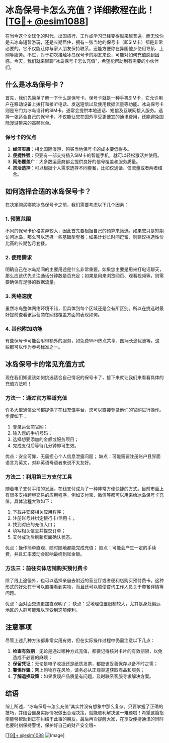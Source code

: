 # 冰岛保号卡怎么充值？详细教程在此！[[TG💪+ @esim1088](https://t.me/s/esim1088)]

在当今这个全球化的时代，出国旅行、工作或学习已经变得越来越普遍。而无论你是去冰岛短暂游玩，还是长期居住，拥有一张当地的保号卡（即SIM卡）都是非常必要的。它不仅能让你与家人朋友保持联系，还能方便你在异国他乡使用导航、上网等服务。不过，对于初次接触冰岛保号卡的朋友来说，可能对如何充值感到困惑。今天，我们就来聊聊“冰岛保号卡怎么充值”，希望能帮助到有需要的小伙伴们。

## 什么是冰岛保号卡？

首先，我们先简单了解一下什么是保号卡。保号卡就是一种手机SIM卡，它允许用户在移动设备上拨打和接听电话、发送短信以及使用数据流量等功能。冰岛保号卡则是专门为冰岛设计的SIM卡，通常会提供本地通话、短信及互联网接入服务。选择一张适合自己的保号卡，不仅能让您在国外享受更便宜的通讯费用，还能避免国际漫游带来的高额账单。

### 保号卡的优点

1. **经济实惠**：相比国际漫游，购买当地保号卡的成本要低得多。
2. **便捷性强**：只要有一部支持插入SIM卡的智能手机，就可以轻松激活并使用。
3. **网络覆盖广**：大多数运营商都会提供良好的信号覆盖和服务质量。
4. **灵活选择**：可以根据个人需求选择不同套餐，比如仅通话、仅流量或者两者结合。

## 如何选择合适的冰岛保号卡？

在决定购买哪款冰岛保号卡之前，我们需要考虑以下几个因素：

### 1. 预算范围

不同的保号卡价格差异较大，因此首先要根据自己的预算来筛选。如果您只是短期访问冰岛，那么可以选择一些基础型套餐；如果计划长时间逗留，则建议挑选性价比高的长期包月套餐。

### 2. 使用需求

明确自己在冰岛期间的主要用途是什么非常重要。如果您主要是用来打电话聊天，那么应该优先关注通话分钟数是否充足；如果是用来浏览网页、观看视频等，则需要确保有足够的数据流量。

### 3. 网络速度

虽然冰岛整体网络环境不错，但具体到每个区域还是会有所区别。所以在挑选时最好提前查看该运营商在网络覆盖方面的表现如何。

### 4. 其他附加功能

有些保号卡可能会附带额外的服务，如免费WiFi热点共享、国际长途优惠等。这些都可以作为参考标准之一。

## 冰岛保号卡的常见充值方式

现在我们知道该如何挑选适合自己情况的保号卡了，接下来就让我们来看看具体的充值方法吧！

### 方法一：通过官方渠道充值

许多大型通信公司都提供了在线充值平台，您可以直接登录他们的官网进行操作。步骤如下：

1. 登录运营商官网；
2. 输入您的手机号码；
3. 选择想要添加的金额或服务项目；
4. 完成支付后等待几分钟即可生效。

优点：安全可靠，无需担心个人信息泄露问题；
缺点：可能需要注册账户且界面语言为英文，对非英语母语者来说不太友好。

### 方法二：利用第三方支付工具

随着电子支付手段的发展，在线支付成为了一种非常方便快捷的方式。目前市面上有很多支持跨境交易的应用程序，例如支付宝、微信等都可以用来给冰岛保号卡充值。具体流程大致如下：

1. 下载并安装相关应用程序；
2. 注册账号并绑定银行卡/信用卡；
3. 找到对应的充值入口；
4. 填写相关信息并提交订单；
5. 支付成功后刷新页面确认状态。

优点：操作简单直观，随时随地都能完成充值；
缺点：可能会产生一定的手续费，并且汇率波动会影响最终到账金额。

### 方法三：前往实体店铺购买预付费卡

除了线上途径外，也可以选择亲自去附近的营业厅或者便利店购买预付费卡。这种形式的好处在于可以直接看到实物，而且还可以顺便咨询工作人员关于套餐详情等问题。

优点：面对面交流更加直观明了；
缺点：受地理位置限制较大，尤其是身处偏远地区的人群可能难以享受到这项便利。

## 注意事项

尽管上述几种方法都非常实用有效，但在实际操作过程中仍需注意以下几点：

1. **检查有效期**：无论是通过哪种方式充值，都要记得核对卡片的有效期限，以免造成不必要的麻烦；
2. **保留凭证**：无论是电子收据还是纸质发票，都应该妥善保存以备不时之需；
3. **警惕诈骗**：网上购物存在风险，请务必从正规渠道获取商品和服务；
4. **了解退换政策**：如果发现产品质量有问题，及时联系客服寻求解决方案。

## 结语

综上所述，“冰岛保号卡怎么充值”其实并没有想象中那么复杂。只要掌握了正确的技巧，并结合自身实际情况做出合理决策，就能顺利解决这一难题啦！希望这篇指南能够帮助到正在纠结于此事的朋友。最后再次提醒大家，在享受便捷通讯的同时也要时刻保持警惕，保护好自己的财产安全哦~

[[TG💪+ @esim1088](https://t.me/s/esim1088) ![Image](https://i.postimg.cc/4NQfJmqS/Snipaste-2025-05-13-00-14-12.png)]